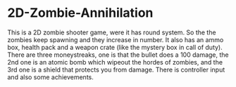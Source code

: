# 2D-Zombie-Annihilation
This is a 2D zombie shooter game, were it has round system. So the the zombies keep spawning and they increase in number. It also has an ammo box, health pack and a weapon crate (like the mystery box in call of duty). There are three moneystreaks, one is that the bullet does a 100 damage, the 2nd one is an atomic bomb which wipeout the hordes of zombies, and the 3rd one is a shield that protects you from damage. There is controller input and also some achievements.

